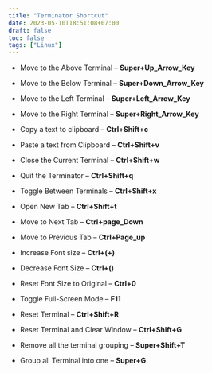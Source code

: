 ```yaml
---
title: "Terminator Shortcut"
date: 2023-05-10T18:51:08+07:00
draft: false
toc: false
tags: ["Linux"]
---
```


- Move to the Above Terminal – **Super+Up_Arrow_Key**

- Move to the Below Terminal – **Super+Down_Arrow_Key**

- Move to the Left Terminal – **Super+Left_Arrow_Key**

- Move to the Right Terminal – **Super+Right_Arrow_Key**

- Copy a text to clipboard – **Ctrl+Shift+c**

- Paste a text from Clipboard – **Ctrl+Shift+v**

- Close the Current Terminal – **Ctrl+Shift+w**

- Quit the Terminator – **Ctrl+Shift+q**

- Toggle Between Terminals – **Ctrl+Shift+x**

- Open New Tab – **Ctrl+Shift+t**

- Move to Next Tab – **Ctrl+page_Down**

- Move to Previous Tab – **Ctrl+Page_up**

- Increase Font size – **Ctrl+(+)**

- Decrease Font Size – **Ctrl+(­)**

- Reset Font Size to Original – **Ctrl+0**

- Toggle Full-Screen Mode – **F11**

- Reset Terminal – **Ctrl+Shift+R**

- Reset Terminal and Clear Window – **Ctrl+Shift+G**

- Remove all the terminal grouping – **Super+Shift+T**

- Group all Terminal into one – **Super+G**
